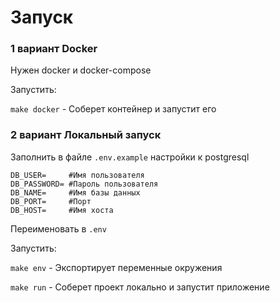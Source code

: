 # Запуск
### 1 вариант Docker
Нужен docker и docker-compose

Запустить:

```make docker``` - Соберет контейнер и запустит его

### 2 вариант Локальный запуск

Заполнить в файле ```.env.example``` настройки к postgresql
```
DB_USER=     #Имя пользователя
DB_PASSWORD= #Пароль пользователя
DB_NAME=     #Имя базы данных
DB_PORT=     #Порт
DB_HOST=     #Имя хоста
```
Переименовать в ```.env```

Запустить:

```make env``` - Экспортирует переменные окружения

``` make run ``` - Соберет проект локально и запустит приложение